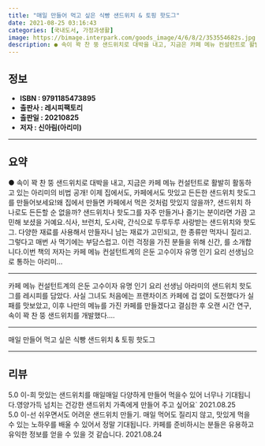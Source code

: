 ```yaml
---
title: "매일 만들어 먹고 싶은 식빵 샌드위치 & 토핑 핫도그"
date: 2021-08-25 03:16:43
categories: [국내도서, 가정과생활]
image: https://bimage.interpark.com/goods_image/4/6/8/2/353554682s.jpg
description: ● 속이 꽉 찬 뚱 샌드위치로 대박을 내고, 지금은 카페 메뉴 컨설턴트로 활발히 활동하고 있는 아리미의 비법 공개! 이제 집에서도, 카페에서도 맛있고 든든한 샌드위치 핫도그를 만들어보세요!왜 집에서 만들면 카페에서 먹은 것처럼 맛있지 않을까?, 샌드위치 하나로도 든든할 순 없을까?
---
```


## **정보**

- **ISBN : 9791185473895**
- **출판사 : 레시피팩토리**
- **출판일 : 20210825**
- **저자 : 신아림(아리미)**

------



## **요약**

●  속이 꽉 찬 뚱 샌드위치로 대박을 내고, 지금은 카페 메뉴 컨설턴트로 활발히 활동하고 있는 아리미의 비법 공개! 이제 집에서도, 카페에서도 맛있고 든든한 샌드위치  핫도그를 만들어보세요!왜 집에서 만들면 카페에서 먹은 것처럼 맛있지 않을까?, 샌드위치 하나로도 든든할 순 없을까? 샌드위치나 핫도그를 자주 만들거나 즐기는 분이라면 가끔 고민해 보셨을 거예요.식사, 브런치, 도시락, 간식으로 두루두루 사랑받는 샌드위치와 핫도그. 다양한 재료를 사용해서 만들자니 남는 재료가 고민되고, 한 종류만 먹자니 질리고. 그렇다고 매번 사 먹기에는 부담스럽고. 이런 걱정을 가진 분들을 위해 신간, 를 소개합니다.이번 책의 저자는 카페 메뉴 컨설턴트계의 은둔 고수이자 유명 인기 요리 선생님으로 통하는 아리미...

------

카페 메뉴 컨설턴트계의 은둔 고수이자 유명 인기 요리 선생님 아라미의 샌드위치  핫도그를 레시피를 담았다. 사실 그녀도 처음에는 프랜차이즈 카페에 겁 없이 도전했다가 실패를 맛보았고, 이후 나만의 메뉴를 가진 카페를 만들겠다고 결심한 후 오랜 시간 연구, 속이 꽉 찬 뚱 샌드위치를 개발했다.... 

------


매일 만들어 먹고 싶은 식빵 샌드위치 & 토핑 핫도그 

------


## **리뷰** 

5.0 이-희 맛있는 샌드위치를 매일매일 다양하게 만들어 먹을수 있어 너무나 기대됩니다.영양가득 넘치는 건강한 샌드위치  가족에게 만들어 주고 싶어요` 2021.08.25 <br/>5.0 이-선 쉬우면서도 어려운 샌드위치 만들기. 매일 먹어도 질리지 않고, 맛있게 먹을 수 있는 노하우를 배울 수 있어서 정말 기대됩니다. 카페를 준비하시는 분들은 유용하고 유익한 정보를 얻을 수 있을 것 같습니다. 2021.08.24 <br/>